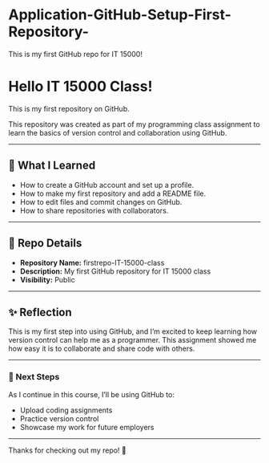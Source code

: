 # Application-GitHub-Setup-First-Repository-
This is my first GitHub repo for IT 15000!
# Hello IT 15000 Class!
This is my first repository on GitHub.

This repository was created as part of my programming class assignment to learn the basics of version control and collaboration using GitHub.  

---

## 📌 What I Learned
- How to create a GitHub account and set up a profile.  
- How to make my first repository and add a README file.  
- How to edit files and commit changes on GitHub.  
- How to share repositories with collaborators.  

---

## 🔧 Repo Details
- **Repository Name:** firstrepo-IT-15000-class 
- **Description:** My first GitHub repository for IT 15000 class  
- **Visibility:** Public  

---

## ✨ Reflection
This is my first step into using GitHub, and I’m excited to keep learning how version control can help me as a programmer. This assignment showed me how easy it is to collaborate and share code with others.  

---

### 🚀 Next Steps
As I continue in this course, I’ll be using GitHub to:  
- Upload coding assignments  
- Practice version control  
- Showcase my work for future employers  

---

Thanks for checking out my repo! 🙌
